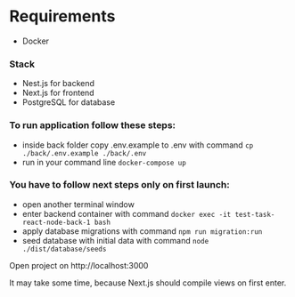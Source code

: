 # Requirements
- Docker

### Stack
- Nest.js for backend
- Next.js for frontend
- PostgreSQL for database

### To run application follow these steps:
- inside back folder copy .env.example to .env with command ```cp ./back/.env.example ./back/.env```
- run in your command line ```docker-compose up```

### You have to follow next steps only on first launch:
- open another terminal window
- enter backend container with command ```docker exec -it test-task-react-node-back-1 bash```
- apply database migrations with command ```npm run migration:run```
- seed database with initial data with command ```node ./dist/database/seeds```


Open project on http://localhost:3000 

It may take some time, because Next.js should compile views on first enter.
